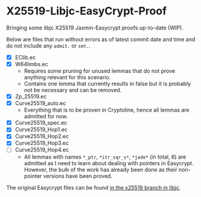 # X25519-Libjc-EasyCrypt-Proof
Bringing some libjc X25519 Jasmin-Easycrypt proofs up-to-date (WIP).

Below are files that run without errors as of latest commit date and time and do not include any `admit.` or `smt.`. 

- [X] EClib.ec 
- [X] W64limbs.ec 
    - Requires some pruning for unused lemmas that do not prove anything relevant for this scenario.
    - Contains one lemma that currently results in false but it is probably not be necessary and can be removed.
- [X] Zp_25519.ec
- [X] Curve25519_auto.ec
    - Everything that is to be proven in Cryptoline, hence all lemmas are admitted for now.
- [X] Curve25519_spec.ec
- [X] Curve25519_Hop1.ec
- [X] Curve25519_Hop2.ec 
- [X] Curve25519_Hop3.ec
- [ ] Curve25519_Hop4.ec
    - All lemmas with names `*_ptr`, `*itr_sqr_s*`, `*jade*` (in total, 6) are admitted as I need to learn about dealing with pointers in Easycrypt. However, the bulk of the work has already been done as their non-pointer versions have been proved. 
    
The original Easycrypt files can be found [in the x25519 branch in libjc](https://github.com/tfaoliveira/libjc/tree/x25519/proof/crypto_scalarmult/curve25519).
